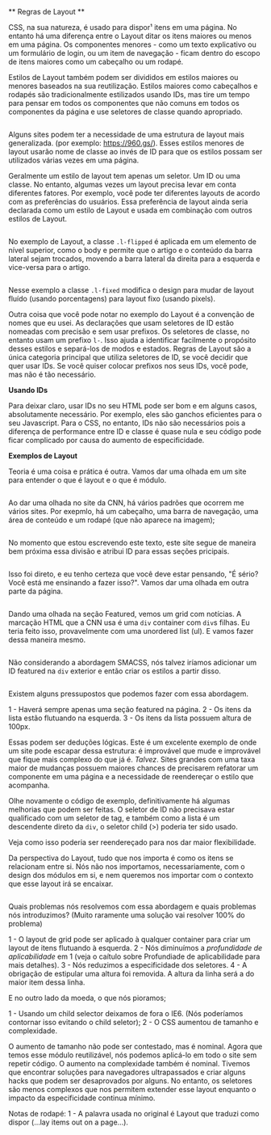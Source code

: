 ** Regras de Layout ** 

CSS, na sua natureza, é usado para dispor¹ itens em uma página. No entanto há uma diferença entre o Layout ditar os itens maiores ou menos em uma página. Os componentes menores - como um texto explicativo ou um formulário de login, ou um item de navegação - ficam dentro do escopo de itens maiores como um cabeçalho ou um rodapé. 

Estilos de Layout também podem ser divididos em estilos maiores ou menores baseados na sua reutilização. Estilos maiores como cabeçalhos e rodapés são tradicionalmente estilizados usando IDs, mas tire um tempo para pensar em todos os componentes que não comuns em todos os componentes da página e use seletores de classe quando apropriado. 

<img src="images/declaracoes-de-layout.PNG" alt="">

Alguns sites podem ter a necessidade de uma estrutura de layout mais generalizada. (por exemplo: https://960.gs/). Esses estilos menores de layout usarão nome de classe ao invés de ID para que os estilos possam ser utilizados várias vezes em uma página. 

Geralmente um estilo de layout tem apenas um seletor. Um ID ou uma classe. No entanto, algumas vezes um layout precisa levar em conta diferentes fatores. Por exemplo, você pode ter diferentes layouts de acordo com as preferências do usuários. Essa preferência de layout ainda seria declarada como um estilo de Layout e usada em combinação com outros estilos de Layout.


<img src="images/layouts-alto-nivel.PNG" alt="">

No exemplo de Layout, a classe `.l-flipped` é aplicada em um elemento de nível superior, como o body e permite que o artigo e o conteúdo da barra lateral sejam trocados, movendo a barra lateral da direita para a esquerda e vice-versa para o artigo.

<img src="images/dois-layouts.PNG" alt="">

Nesse exemplo a classe `.l-fixed` modifica o design para mudar de layout fluído (usando porcentagens) para layout fixo (usando pixels).

Outra coisa que você pode notar no exemplo do Layout é a convenção de nomes que eu usei. As declarações que usam seletores de ID estão nomeadas com precisão e sem usar prefixos. Os seletores de classe, no entanto usam um prefixo `l-`. Isso ajuda a identificar facilmente o propósito desses estilos e separá-los de modos e estados. Regras de Layout são a única categoria principal que utiliza seletores de ID, se você decidir que quer usar IDs. Se você quiser colocar prefixos nos seus IDs, você pode, mas não é tão necessário. 

**Usando IDs** 

Para deixar claro, usar IDs no seu HTML pode ser bom e em alguns casos, absolutamente necessário. Por exemplo, eles são ganchos eficientes para o seu Javascript. Para o CSS, no entanto, IDs não são necessários pois a diferença de performance entre ID e classe é quase nula e seu código pode ficar complicado por causa do aumento de especificidade. 

**Exemplos de Layout**

Teoria é uma coisa e prática é outra. Vamos dar uma olhada em um site para entender o que é layout e o que é módulo. 

<img src="images/layout-exemplo.PNG" alt="">

Ao dar uma olhada no site da CNN, há vários padrões que ocorrem me vários sites. Por exepmlo, há um cabeçalho, uma barra de navegação, uma área de conteúdo e um rodapé (que não aparece na imagem);

<img src="images/layout-patterns.PNG" alt="">

No momento que estou escrevendo este texto, este site segue de maneira bem próxima essa divisão e atribui ID para essas seções pricipais. 

<img src="images/estrutura-css.PNG" alt="">

Isso foi direto, e eu tenho certeza que você deve estar pensando, "É sério? Você está me ensinando a fazer isso?". Vamos dar uma olhada em outra parte da página. 

<img src="images/featured.PNG" alt="">

Dando uma olhada na seção Featured, vemos um grid com notícias. A marcação HTML que a CNN usa é uma `div` container com `div`s filhas. Eu teria feito isso, provavelmente com uma unordered list (ul). E vamos fazer dessa maneira mesmo. 

<img src="images/featured-exemplo.PNG" alt="">

Não considerando a abordagem SMACSS, nós talvez iríamos adicionar um ID featured na `div` exterior e então criar os estilos a partir disso. 

<img src="images/featured-sem-smacss.PNG" alt="">

Existem alguns pressupostos que podemos fazer com essa abordagem.

1 - Haverá sempre apenas uma seção featured na página.
2 - Os itens da lista estão flutuando na esquerda.
3 - Os itens da lista possuem altura de 100px.

Essas podem ser deduções lógicas. Este é um excelente exemplo de onde um site pode escapar dessa estrutura: é improvável que mude e improvável que fique mais complexo do que já é. *Talvez*. Sites grandes com uma taxa maior de mudanças possuem maiores chances de precisarem refatorar um componente em uma página e a necessidade de reendereçar o estilo que acompanha. 

Olhe novamente o código de exemplo, definitivamente há algumas melhorias que podem ser feitas. O seletor de ID não precisava estar qualificado com um seletor de tag, e também como a lista é um descendente direto da `div`, o seletor child (>) poderia ter sido usado. 

Veja como isso poderia ser reendereçado para nos dar maior flexibilidade. 

Da perspectiva do Layout, tudo que nos importa é como os itens se relacionam entre si. Nós não nos importamos, necessariamente, com o design dos módulos em si, e nem queremos nos importar com o contexto que esse layout irá se encaixar. 

<img src="images/grid-module.PNG" alt="">

Quais problemas nós resolvemos com essa abordagem e quais problemas nós introduzimos? (Muito raramente uma solução vai resolver 100% do problema)

1 - O layout de grid pode ser aplicado à qualquer container para criar um layout de itens flutuando à esquerda. 
2 - Nós diminuímos a *profundidade de aplicabilidade* em 1 (veja o caítulo sobre Profundiade de aplicabilidade para mais detalhes).
3 - Nós reduzimos a especificidade dos seletores.
4 - A obrigação de estipular uma altura foi removida. A altura da linha será a do maior item dessa linha. 

E no outro lado da moeda, o que nós pioramos;

1 - Usando um child selector deixamos de fora o IE6. (Nós poderíamos contornar isso evitando o child seletor);
2 - O CSS aumentou de tamanho e complexidade.

O aumento de tamanho não pode ser contestado, mas é nominal. Agora que temos esse módulo reutilizável, nós podemos aplicá-lo em todo o site sem repetir código. O aumento na complexidade também é nominal. Tivemos que encontrar soluções para navegadores ultrapassados e criar alguns hacks que podem ser desaprovados por alguns. No entanto, os seletores são menos complexos que nos permitem extender esse layout enquanto o impacto da especificidade continua mínimo.



Notas de rodapé:
1 - A palavra usada no original é Layout que traduzi como dispor (...lay items out on a page...).